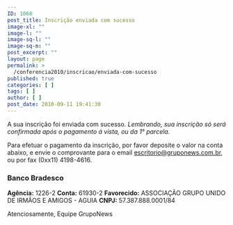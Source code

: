 ```yaml
---
ID: 1068
post_title: Inscrição enviada com sucesso
image-xl: ""
image-l: ""
image-sq-l: ""
image-sq-m: ""
post_excerpt: ""
layout: page
permalink: >
  /conferencia2010/inscricao/enviada-com-sucesso
published: true
categories: [ ]
tags: [ ]
author: [ ]
post_date: 2010-09-11 19:41:30
---
```

A sua inscrição foi enviada com sucesso. <em>Lembrando, sua inscrição só será confirmada após o pagamento á vista, ou da 1°  parcela.</em>

Para efetuar o pagamento da inscrição, por favor deposite o valor na conta abaixo, e envie o comprovante para o email <a href="mailto:escritorio@gruponews.com.br">escritorio@gruponews.com.br</a>, ou por fax (0xx11) 4198-4616.
<h3>Banco Bradesco</h3>
<strong>Agência:</strong> 1226-2
<strong>Conta:</strong> 61930-2
<strong>Favorecido:</strong> ASSOCIAÇÃO GRUPO UNIDO DE IRMÃOS E AMIGOS - AGUIA
<strong>CNPJ:</strong>﻿﻿ 57.387.888.0001/84

Atenciosamente,
Equipe GrupoNews